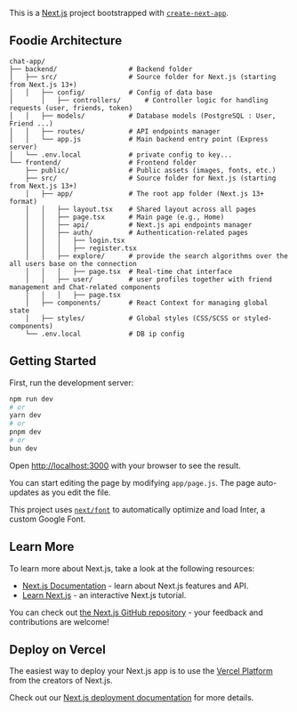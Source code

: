 This is a [Next.js](https://nextjs.org/) project bootstrapped with [`create-next-app`](https://github.com/vercel/next.js/tree/canary/packages/create-next-app).

## Foodie Architecture

```
chat-app/
├── backend/                  # Backend folder
│   ├── src/                  # Source folder for Next.js (starting from Next.js 13+)        
│   │   ├── config/           # Config of data base
│		│   ├── controllers/      # Controller logic for handling requests (user, friends, token)
│   │   ├── models/           # Database models (PostgreSQL : User, Friend ...)
│   │   ├── routes/           # API endpoints manager
│   │   └── app.js            # Main backend entry point (Express server)
│   └── .env.local            # private config to key...
└── frontend/                 # Frontend folder
    ├── public/               # Public assets (images, fonts, etc.)
    ├── src/                  # Source folder for Next.js (starting from Next.js 13+)
    │   ├── app/              # The root app folder (Next.js 13+ format)
    │   │   ├── layout.tsx    # Shared layout across all pages
    │   │   ├── page.tsx      # Main page (e.g., Home)
    │   │   ├── api/          # Next.js api endpoints manager
    │   │   ├── auth/         # Authentication-related pages
    │   │   │   ├── login.tsx
    │   │   │   ├── register.tsx
    │   │   ├── explore/      # provide the search algorithms over the all users base on the connection
    │   │   │   ├── page.tsx  # Real-time chat interface
    │   │   ├── user/         # user profiles together with friend management and Chat-related components 
    │   │   │   ├── page.tsx
    │   ├── components/       # React Context for managing global state
    │   ├── styles/           # Global styles (CSS/SCSS or styled-components)
    └── .env.local            # DB ip config
```

## Getting Started

First, run the development server:

```bash
npm run dev
# or
yarn dev
# or
pnpm dev
# or
bun dev
```

Open [http://localhost:3000](http://localhost:3000) with your browser to see the result.

You can start editing the page by modifying `app/page.js`. The page auto-updates as you edit the file.

This project uses [`next/font`](https://nextjs.org/docs/basic-features/font-optimization) to automatically optimize and load Inter, a custom Google Font.

## Learn More

To learn more about Next.js, take a look at the following resources:

- [Next.js Documentation](https://nextjs.org/docs) - learn about Next.js features and API.
- [Learn Next.js](https://nextjs.org/learn) - an interactive Next.js tutorial.

You can check out [the Next.js GitHub repository](https://github.com/vercel/next.js/) - your feedback and contributions are welcome!

## Deploy on Vercel

The easiest way to deploy your Next.js app is to use the [Vercel Platform](https://vercel.com/new?utm_medium=default-template&filter=next.js&utm_source=create-next-app&utm_campaign=create-next-app-readme) from the creators of Next.js.

Check out our [Next.js deployment documentation](https://nextjs.org/docs/deployment) for more details.
